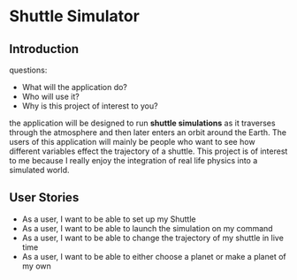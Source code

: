 # Shuttle Simulator

## Introduction

questions:
- What will the application do?
-  Who will use it?
-  Why is this project of interest to you?

the application will be designed to run **shuttle simulations** as it traverses through the atmosphere and then later enters an orbit around the Earth. The users of this application will mainly be people who want to see how different variables effect the trajectory of a shuttle. This project is of interest to me because I really enjoy the integration of real life physics into a simulated world. 


## User Stories

- As a user, I want to be able to set up my Shuttle
- As a user, I want to be able to launch the simulation on my command
- As a user, I want to be able to change the trajectory of my shuttle in live time
- As a user, I want to be able to either choose a planet or make a planet of my own